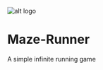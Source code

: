 ![alt logo](https://github.com/tungsd/Maze-Runner/blob/master/app/src/main/res/mipmap-xhdpi/ic_launcher.png)
# Maze-Runner

A simple infinite running game
